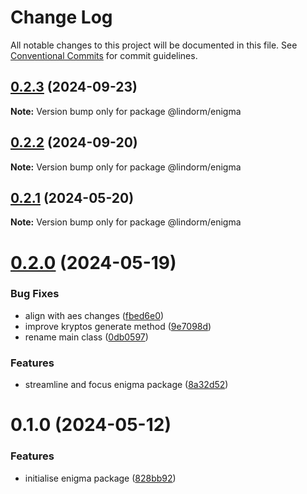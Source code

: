 # Change Log

All notable changes to this project will be documented in this file.
See [Conventional Commits](https://conventionalcommits.org) for commit guidelines.

## [0.2.3](https://github.com/lindorm-io/monorepo/compare/@lindorm/enigma@0.2.2...@lindorm/enigma@0.2.3) (2024-09-23)

**Note:** Version bump only for package @lindorm/enigma

## [0.2.2](https://github.com/lindorm-io/monorepo/compare/@lindorm/enigma@0.2.1...@lindorm/enigma@0.2.2) (2024-09-20)

**Note:** Version bump only for package @lindorm/enigma

## [0.2.1](https://github.com/lindorm-io/monorepo/compare/@lindorm/enigma@0.2.0...@lindorm/enigma@0.2.1) (2024-05-20)

**Note:** Version bump only for package @lindorm/enigma

# [0.2.0](https://github.com/lindorm-io/monorepo/compare/@lindorm/enigma@0.1.0...@lindorm/enigma@0.2.0) (2024-05-19)

### Bug Fixes

- align with aes changes ([fbed6e0](https://github.com/lindorm-io/monorepo/commit/fbed6e05e334ada373a443c2b9c09224771d86bf))
- improve kryptos generate method ([9e7098d](https://github.com/lindorm-io/monorepo/commit/9e7098d4b219b11140e28e554ffd573204772249))
- rename main class ([0db0597](https://github.com/lindorm-io/monorepo/commit/0db0597e9b822b350f8b8c4d8295d85d60ff0fa1))

### Features

- streamline and focus enigma package ([8a32d52](https://github.com/lindorm-io/monorepo/commit/8a32d5293f03497f0e53e731195721e85364580d))

# 0.1.0 (2024-05-12)

### Features

- initialise enigma package ([828bb92](https://github.com/lindorm-io/monorepo/commit/828bb9280cd4737509a08632d5e332f05d8d6e9b))
